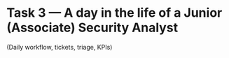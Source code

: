 ﻿# Task 3 — A day in the life of a Junior (Associate) Security Analyst
(Daily workflow, tickets, triage, KPIs)
